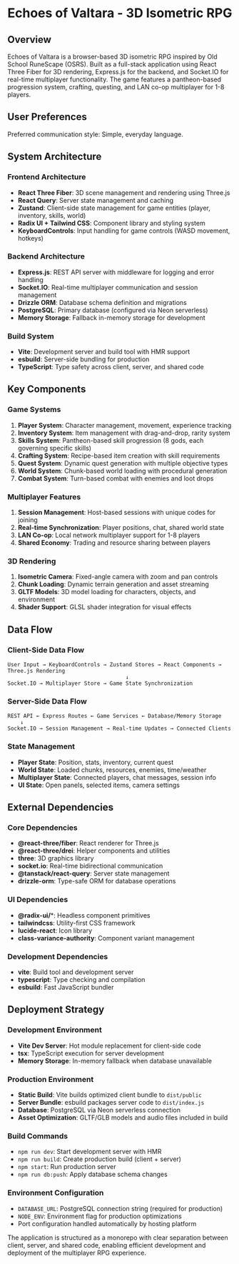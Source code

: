 # Echoes of Valtara - 3D Isometric RPG

## Overview

Echoes of Valtara is a browser-based 3D isometric RPG inspired by Old School RuneScape (OSRS). Built as a full-stack application using React Three Fiber for 3D rendering, Express.js for the backend, and Socket.IO for real-time multiplayer functionality. The game features a pantheon-based progression system, crafting, questing, and LAN co-op multiplayer for 1-8 players.

## User Preferences

Preferred communication style: Simple, everyday language.

## System Architecture

### Frontend Architecture
- **React Three Fiber**: 3D scene management and rendering using Three.js
- **React Query**: Server state management and caching
- **Zustand**: Client-side state management for game entities (player, inventory, skills, world)
- **Radix UI + Tailwind CSS**: Component library and styling system
- **KeyboardControls**: Input handling for game controls (WASD movement, hotkeys)

### Backend Architecture
- **Express.js**: REST API server with middleware for logging and error handling
- **Socket.IO**: Real-time multiplayer communication and session management
- **Drizzle ORM**: Database schema definition and migrations
- **PostgreSQL**: Primary database (configured via Neon serverless)
- **Memory Storage**: Fallback in-memory storage for development

### Build System
- **Vite**: Development server and build tool with HMR support
- **esbuild**: Server-side bundling for production
- **TypeScript**: Type safety across client, server, and shared code

## Key Components

### Game Systems
1. **Player System**: Character management, movement, experience tracking
2. **Inventory System**: Item management with drag-and-drop, rarity system
3. **Skills System**: Pantheon-based skill progression (8 gods, each governing specific skills)
4. **Crafting System**: Recipe-based item creation with skill requirements
5. **Quest System**: Dynamic quest generation with multiple objective types
6. **World System**: Chunk-based world loading with procedural generation
7. **Combat System**: Turn-based combat with enemies and loot drops

### Multiplayer Features
1. **Session Management**: Host-based sessions with unique codes for joining
2. **Real-time Synchronization**: Player positions, chat, shared world state
3. **LAN Co-op**: Local network multiplayer support for 1-8 players
4. **Shared Economy**: Trading and resource sharing between players

### 3D Rendering
1. **Isometric Camera**: Fixed-angle camera with zoom and pan controls
2. **Chunk Loading**: Dynamic terrain generation and asset streaming
3. **GLTF Models**: 3D model loading for characters, objects, and environment
4. **Shader Support**: GLSL shader integration for visual effects

## Data Flow

### Client-Side Data Flow
```
User Input → KeyboardControls → Zustand Stores → React Components → Three.js Rendering
                                     ↓
Socket.IO → Multiplayer Store → Game State Synchronization
```

### Server-Side Data Flow
```
REST API ← Express Routes ← Game Services ← Database/Memory Storage
    ↓
Socket.IO → Session Management → Real-time Updates → Connected Clients
```

### State Management
- **Player State**: Position, stats, inventory, current quest
- **World State**: Loaded chunks, resources, enemies, time/weather
- **Multiplayer State**: Connected players, chat messages, session info
- **UI State**: Open panels, selected items, camera settings

## External Dependencies

### Core Dependencies
- **@react-three/fiber**: React renderer for Three.js
- **@react-three/drei**: Helper components and utilities
- **three**: 3D graphics library
- **socket.io**: Real-time bidirectional communication
- **@tanstack/react-query**: Server state management
- **drizzle-orm**: Type-safe ORM for database operations

### UI Dependencies
- **@radix-ui/***: Headless component primitives
- **tailwindcss**: Utility-first CSS framework
- **lucide-react**: Icon library
- **class-variance-authority**: Component variant management

### Development Dependencies
- **vite**: Build tool and development server
- **typescript**: Type checking and compilation
- **esbuild**: Fast JavaScript bundler

## Deployment Strategy

### Development Environment
- **Vite Dev Server**: Hot module replacement for client-side code
- **tsx**: TypeScript execution for server development
- **Memory Storage**: In-memory fallback when database unavailable

### Production Environment
- **Static Build**: Vite builds optimized client bundle to `dist/public`
- **Server Bundle**: esbuild packages server code to `dist/index.js`
- **Database**: PostgreSQL via Neon serverless connection
- **Asset Optimization**: GLTF/GLB models and audio files included in build

### Build Commands
- `npm run dev`: Start development server with HMR
- `npm run build`: Create production build (client + server)
- `npm start`: Run production server
- `npm run db:push`: Apply database schema changes

### Environment Configuration
- `DATABASE_URL`: PostgreSQL connection string (required for production)
- `NODE_ENV`: Environment flag for production optimizations
- Port configuration handled automatically by hosting platform

The application is structured as a monorepo with clear separation between client, server, and shared code, enabling efficient development and deployment of the multiplayer RPG experience.